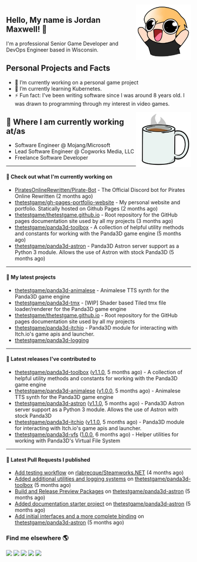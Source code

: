 <img src="https://raw.githubusercontent.com/thetestgame/thetestgame/master/images/emotes/testhappyflipped.png" width="150" align="right">

Hello, My name is Jordan Maxwell! :wave:
----

I'm a professional Senior Game Developer and DevOps Engineer based in Wisconsin.

## Personal Projects and Facts

- 🔭 I’m currently working on a personal game project
- 🌱 I’m currently learning Kubernetes.
- ⚡ Fun fact: I've been writing software since I was around 8 years old. I was drawn to programming through my interest in video games.

<img src="https://raw.githubusercontent.com/thetestgame/thetestgame/master/images/emotes/coffee.png" width="150" align="right">

## :briefcase: Where I am currently working at/as

* Software Engineer @ Mojang/Microsoft
* Lead Software Engineer @ Cogworks Media, LLC
* Freelance Software Developer

---

#### 👷 Check out what I'm currently working on


- [PiratesOnlineRewritten/Pirate-Bot](https://github.com/PiratesOnlineRewritten/Pirate-Bot) - The Official Discord bot for Pirates Online Rewritten (2 months ago)
- [thetestgame/gh-pages-portfolio-website](https://github.com/thetestgame/gh-pages-portfolio-website) - My personal website and portfolio. Statically hosted on Github Pages (2 months ago)
- [thetestgame/thetestgame.github.io](https://github.com/thetestgame/thetestgame.github.io) - Root repository for the GitHub pages documentation site used by all my projects (3 months ago)
- [thetestgame/panda3d-toolbox](https://github.com/thetestgame/panda3d-toolbox) - A collection of helpful utility methods and constants for working with the Panda3D game engine (5 months ago)
- [thetestgame/panda3d-astron](https://github.com/thetestgame/panda3d-astron) - Panda3D Astron server support as a Python 3 module. Allows the use of Astron with stock Panda3D (5 months ago)

---

#### 🌱 My latest projects

- [thetestgame/panda3d-animalese](https://github.com/thetestgame/panda3d-animalese) - Animalese TTS synth for the Panda3D game engine
- [thetestgame/panda3d-tmx](https://github.com/thetestgame/panda3d-tmx) - [WIP] Shader based Tiled tmx file loader/renderer for the Panda3D game engine
- [thetestgame/thetestgame.github.io](https://github.com/thetestgame/thetestgame.github.io) - Root repository for the GitHub pages documentation site used by all my projects
- [thetestgame/panda3d-itchio](https://github.com/thetestgame/panda3d-itchio) - Panda3D module for interacting with Itch.io&#39;s game apis and launcher.
- [thetestgame/panda3d-logging](https://github.com/thetestgame/panda3d-logging)

---

#### 🔭 Latest releases I've contributed to

- [thetestgame/panda3d-toolbox](https://github.com/thetestgame/panda3d-toolbox) ([v1.1.0](https://github.com/thetestgame/panda3d-toolbox/releases/tag/v1.1.0), 5 months ago) - A collection of helpful utility methods and constants for working with the Panda3D game engine
- [thetestgame/panda3d-animalese](https://github.com/thetestgame/panda3d-animalese) ([v1.0.0](https://github.com/thetestgame/panda3d-animalese/releases/tag/v1.0.0), 5 months ago) - Animalese TTS synth for the Panda3D game engine
- [thetestgame/panda3d-astron](https://github.com/thetestgame/panda3d-astron) ([v1.1.0](https://github.com/thetestgame/panda3d-astron/releases/tag/v1.1.0), 5 months ago) - Panda3D Astron server support as a Python 3 module. Allows the use of Astron with stock Panda3D
- [thetestgame/panda3d-itchio](https://github.com/thetestgame/panda3d-itchio) ([v1.1.0](https://github.com/thetestgame/panda3d-itchio/releases/tag/v1.1.0), 5 months ago) - Panda3D module for interacting with Itch.io&#39;s game apis and launcher.
- [thetestgame/panda3d-vfs](https://github.com/thetestgame/panda3d-vfs) ([1.0.0](https://github.com/thetestgame/panda3d-vfs/releases/tag/1.0.0), 6 months ago) - Helper utilities for working with Panda3D&#39;s Virtual File System

---

#### 🔨 Latest Pull Requests I published

- [Add testing workflow](https://github.com/rlabrecque/Steamworks.NET/pull/661) on [rlabrecque/Steamworks.NET](https://github.com/rlabrecque/Steamworks.NET) (4 months ago)
- [Added additional utilities and logging systems](https://github.com/thetestgame/panda3d-toolbox/pull/1) on [thetestgame/panda3d-toolbox](https://github.com/thetestgame/panda3d-toolbox) (5 months ago)
- [Build and Release Preview Packages](https://github.com/thetestgame/panda3d-astron/pull/3) on [thetestgame/panda3d-astron](https://github.com/thetestgame/panda3d-astron) (5 months ago)
- [Added documentation starter project](https://github.com/thetestgame/panda3d-astron/pull/2) on [thetestgame/panda3d-astron](https://github.com/thetestgame/panda3d-astron) (5 months ago)
- [Add initial interfaces and a more complete binding](https://github.com/thetestgame/panda3d-astron/pull/1) on [thetestgame/panda3d-astron](https://github.com/thetestgame/panda3d-astron) (5 months ago)

### Find me elsewhere 🌎

<a href="https://linkedin.com/in/thetestgame" target="_blank" rel="noopener noreferrer"><img src="https://img.shields.io/badge/LinkedIn-Jordan%20Maxwell-purple?logo=linkedin&logoColor=blue&color=blue&style=flat-square" /></a>
<a href="https://twitter.com/thetestgame2" target="_blank" rel="noopener noreferrer"><img src="https://img.shields.io/badge/Twitter-thetestgame2-purple?logo=twitter&logoColor=white&color=blue&style=flat-square" /></a>
<a href="https://twitch.tv/thetestgame" target="_blank" rel="noopener noreferrer"><img src="https://img.shields.io/badge/Twitch-thetestgame-purple?labelColor=6441a5&logo=twitch&logoColor=white&&style=flat-square" /></a>
<a href="https://youtube.com/channel/UCe3YxaTrVk25oaO1mFSs2cw" target="_blank" rel="noopener noreferrer"><img src="https://img.shields.io/badge/Youtube-Jordan%20Maxwell-red?labelColor=FF0000&logo=youtube&logoColor=white&style=flat-square&color=red" /></a>
<a href="https://steamcommunity.com/id/thetestgame" target="_blank" rel="noopener noreferrer"><img src="https://img.shields.io/badge/Steam-thetestgame-purple?logo=steam&logoColor=black&color=black&style=flat-square" /></a>
